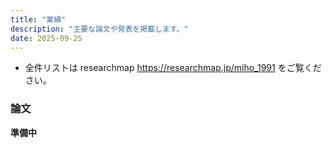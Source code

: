 ```yaml
---
title: "業績"
description: "主要な論文や発表を掲載します。"
date: 2025-09-25
---
```

  
- 全件リストは researchmap <https://researchmap.jp/miho_1991> をご覧ください。
  
### 論文  
**準備中**  

